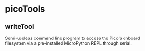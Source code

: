 # picoTools

## writeTool

Semi-useless command line program to access the Pico's onboard filesystem via a pre-installed MicroPython REPL through serial.